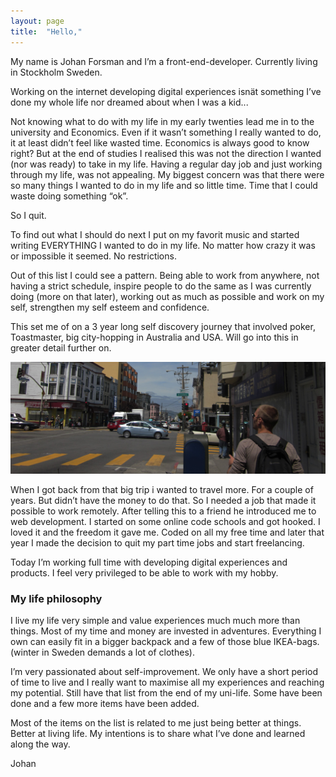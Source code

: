 ```yaml
---
layout: page
title:  "Hello,"
---
```

My name is Johan Forsman and I’m a front-end-developer. Currently living in Stockholm Sweden.

Working on the internet developing digital experiences isnät something I’ve done my whole life nor dreamed about when I was a kid...

Not knowing what to do with my life in my early twenties lead me in to the university and Economics. Even if it wasn’t something I really wanted to do, it at least didn’t feel like wasted time. Economics is always good to know right? But at the end of studies I realised this was not the direction I wanted (nor was ready) to take in my life. Having a regular day job and just working through my life, was not appealing. My biggest concern was that there were so many things I wanted to do in my life and so little time. Time that I could waste doing something “ok”.

So I quit.

To find out what I should do next I put on my favorit music and started writing EVERYTHING I wanted to do in my life. No matter how crazy it was or impossible it seemed. No restrictions.

Out of this list I could see a pattern. Being able to work from anywhere, not having a strict schedule, inspire people to do the same as I was currently doing (more on that later), working out as much as possible and work on my self, strengthen my self esteem and confidence.

This set me of on a 3 year long self discovery journey that involved poker, Toastmaster, big city-hopping in Australia and USA. Will go into this in greater detail further on.

![Me](/assets/contact.jpg "Me")

When I got back from that big trip i wanted to travel more. For a couple of years. But didn’t have the money to do that. So I needed a job that made it possible to work remotely. After telling this to a friend he introduced me to web development. I started on some online code schools and got hooked. I loved it and the freedom it gave me. Coded on all my free time and later that year I made the decision to quit my part time jobs and start freelancing.

Today I’m working full time with developing digital experiences and products. I feel very privileged to be able to work with my hobby.

### My life philosophy
I live my life very simple and value experiences much much more than things. Most of my time and money are invested in adventures. Everything I own can easily fit in a bigger backpack and a few of those blue IKEA-bags. (winter in Sweden demands a lot of clothes).

I’m very passionated about self-improvement. We only have a short period of time to live and I really want to maximise all my experiences and reaching my potential. Still have that list from the end of my uni-life. Some have been done and a few more items have been added.

Most of the items on the list is related to me just being better at things. Better at living life. My intentions is to share what I’ve done and learned along the way.

Johan